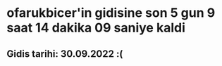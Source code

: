 # ofarukbicer'in gidisine son 5 gun 9 saat 14 dakika 09 saniye kaldi

## Gidis tarihi: 30.09.2022 :(